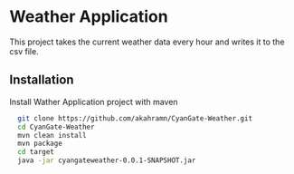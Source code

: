 
# Weather Application 

This project takes the current weather data every hour and writes it to the csv file.


## Installation

Install Wather Application project with maven

```bash
  git clone https://github.com/akahramn/CyanGate-Weather.git
  cd CyanGate-Weather
  mvn clean install
  mvn package 
  cd target
  java -jar cyangateweather-0.0.1-SNAPSHOT.jar
```
    
